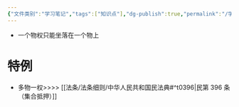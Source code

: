 ```yaml
---
{"文件类别":"学习笔记","tags":["知识点"],"dg-publish":true,"permalink":"/学习笔记/知识点cheese/客体特定原则/","dgPassFrontmatter":true,"created":"2024-09-20T15:55:27.355+08:00","updated":"2024-09-20T16:00:16.292+08:00"}
---
```


- 一个物权只能坐落在一个物上
# 特例
- 多物一权>>>> [[法条/法条细则/中华人民共和国民法典#^t0396\|民第 396 条 （集合抵押）]]
